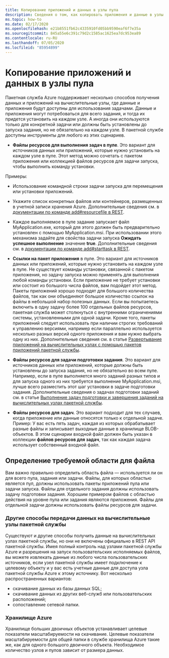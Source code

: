 ```yaml
---
title: Копирование приложений и данных в узлы пула
description: Сведения о том, как копировать приложения и данные в узлы пула.
ms.topic: how-to
ms.date: 02/17/2020
ms.openlocfilehash: e21b8551fb62c4335910fd05bb9590eaf6f7e35a
ms.sourcegitcommit: 845a55e6c391c79d2c1585ac1625ea7dc953ea89
ms.contentlocale: ru-RU
ms.lasthandoff: 07/05/2020
ms.locfileid: "85954899"
---
```

# <a name="copy-applications-and-data-to-pool-nodes"></a>Копирование приложений и данных в узлы пула

Пакетная служба Azure поддерживает несколько способов получения данных и приложений на вычислительные узлы, где данные и приложения будут доступны для использования задачами. Данные и приложения могут потребоваться для всего задания, и тогда их придется установить на каждом узле. А иногда они используются только для конкретной задачи или должны быть установлены до запуска задания, но не обязательно на каждом узле. В пакетной службе доступны инструменты для любого из этих сценариев.

- **Файлы ресурсов для выполнения задач в пуле**. Это вариант для источников данных или приложений, которые нужно установить на каждом узле в пуле. Этот метод можно сочетать с пакетом приложения или коллекцией файлов ресурсов для задачи запуска, чтобы выполнить команду установки.  

Примеры: 
- Использование командной строки задачи запуска для перемещения или установки приложений.

- Укажите список конкретных файлов или контейнеров, размещенных в учетной записи хранения Azure. Дополнительные сведения см. в [документации по команде add#resourcefile в REST](/rest/api/batchservice/pool/add#resourcefile).

- Каждое выполняемое в пуле задание запускает файл MyApplication.exe, который для этого должен быть предварительно установлен с помощью MyApplication.msi. При использовании этого механизма задайте для свойства задачи запуска **Ожидать успешное выполнение** значение **true**. Дополнительные сведения см. в [документации по команде add#starttask в REST](/rest/api/batchservice/pool/add#starttask).

- **Ссылки на пакет приложения** в пуле. Это вариант для источников данных или приложений, которые нужно установить на каждом узле в пуле. Не существует команды установки, связанной с пакетом приложения, но задачу запуска можно применять для выполнения любой команды установки. Если приложение не требует установки или состоит из большого числа файлов, вам подойдет этот метод. Пакеты приложений хорошо подходят для большого количества файлов, так как они объединяют большое количество ссылок на файлы в небольшой набор полезных данных. Если вы попытаетесь включить в одну задачу более 100 отдельных файлов ресурсов, пакетная служба может столкнуться с внутренними ограничениями системы, установленными для одной задачи. Кроме того, пакеты приложений следует использовать при наличии строгих требований к управлению версиями, например если параллельно используется несколько разных версий одного приложения и вам нужно выбрать одну из них. Дополнительные сведения см. в статье [Развертывание приложений на вычислительных узлах с помощью пакетов приложений пакетной службы](./batch-application-packages.md).

- **Файлы ресурсов для задачи подготовки задания**. Это вариант для источников данных или приложений, которые должны быть установлены до запуска задания, но не обязательно во всем пуле. Например, если в пуле выполняется много заданий разных типов и для запуска одного из них требуется выполнение MyApplication.msi, лучше всего разместить этот шаг установки в задаче подготовки задания. Дополнительные сведения о задачах подготовки заданий см. в статье [Выполнение задач подготовки и завершения заданий на вычислительных узлах пакетной службы](./batch-job-prep-release.md).

- **Файлы ресурсов для задач**. Это вариант подходит для тех случаев, когда приложение или данные относятся только к отдельной задаче. Пример: У вас есть пять задач, каждая из которых обрабатывает разные файлы и записывает выходные данные в хранилище BLOB-объектов.  В этом сценарии входной файл должен быть указан в коллекции **файлов ресурсов для задач**, так как каждая задача использует собственный входной файл.

## <a name="determine-the-scope-required-of-a-file"></a>Определение требуемой области для файла

Вам важно правильно определить область файла — используется ли он для всего пула, задания или задачи. Файлы, для которых областью является пул, должны использовать пакеты приложений пула или задачи запуска. Файлы для отдельного задания должны использовать задачу подготовки задания. Хорошим примером файлов с областью действия на уровне пула или задания являются приложения. Файлы для отдельной задачи должны использовать файлы ресурсов для задачи.

### <a name="other-ways-to-get-data-onto-batch-compute-nodes"></a>Другие способы передачи данных на вычислительные узлы пакетной службы

Существуют и другие способы получить данные на вычислительных узлах пакетной службы, но они не включены официально в REST API пакетной службы. Имея полный контроль над узлами пакетной службы Azure и разрешения на запуск пользовательских исполняемых файлов, вы можете извлекать данные из любого числа пользовательских источников, если узел пакетной службы имеет подключение к целевому объекту и у вас есть учетные данные для доступа узла пакетной службы Azure к этому источнику. Вот несколько распространенных вариантов:

- скачивание данных из базы данных SQL;
- скачивание данных из других веб-служб или пользовательских расположений;
- сопоставление сетевой папки.

### <a name="azure-storage"></a>Хранилище Azure

Хранилище больших двоичных объектов устанавливает целевые показатели масштабируемости на скачивание. Целевые показатели масштабируемости для общей папки в службе хранилища Azure такие же, как для одного большого двоичного объекта. Необходимое количество узлов и пулов зависит от размера данных.

